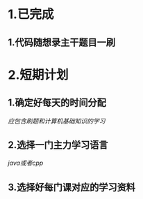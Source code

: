 # 1.已完成
## 1.代码随想录主干题目一刷
# 2.短期计划
## 1.确定好每天的时间分配
*应包含刷题和计算机基础知识的学习*
## 2.选择一门主力学习语言 
*java或者cpp*
## 3.选择好每门课对应的学习资料